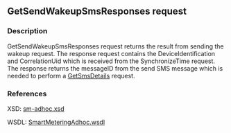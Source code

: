 ## GetSendWakeupSmsResponses request

### Description
GetSendWakeupSmsResponses request returns the result from sending the wakeup request. The response request contains the DeviceIdentification and CorrelationUid which is received from the SynchronizeTime request. The response returns the messageID from the send SMS message which is needed to perform a [GetSmsDetails](./GetSmsDetails.md) request.

### References

XSD: [sm-adhoc.xsd](https://github.com/OSGP/Platform/blob/development/osgp-adapter-ws-smartmetering/src/main/webapp/WEB-INF/wsdl/smartmetering/schemas/sm-adhoc.xsd)

WSDL: [SmartMeteringAdhoc.wsdl](https://github.com/OSGP/Platform/blob/development/osgp-adapter-ws-smartmetering/src/main/webapp/WEB-INF/wsdl/smartmetering/SmartMeteringAdhoc.wsdl)
